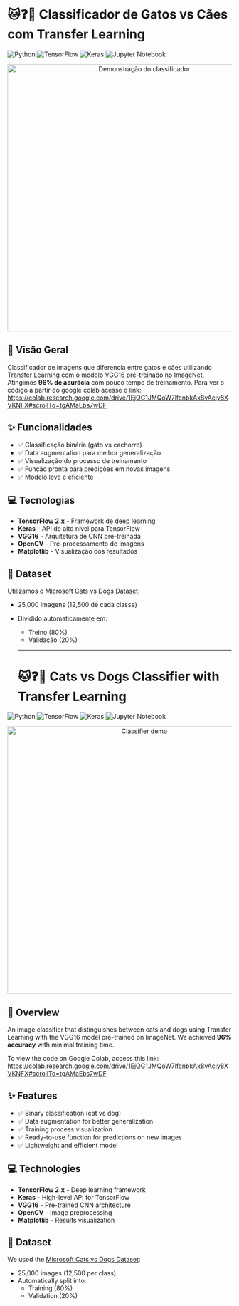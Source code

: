 # 🐱❓🐶 Classificador de Gatos vs Cães com Transfer Learning

![Python](https://img.shields.io/badge/python-3670A0?style=for-the-badge&logo=python&logoColor=ffdd54)
![TensorFlow](https://img.shields.io/badge/TensorFlow-%23FF6F00.svg?style=for-the-badge&logo=TensorFlow&logoColor=white)
![Keras](https://img.shields.io/badge/Keras-%23D00000.svg?style=for-the-badge&logo=Keras&logoColor=white)
![Jupyter Notebook](https://img.shields.io/badge/jupyter-%23FA0F00.svg?style=for-the-badge&logo=jupyter&logoColor=white)

<div align="center">
  <img src="https://github.com/yourusername/cats-vs-dogs-transfer-learning/raw/main/images/demo.gif" width="600" alt="Demonstração do classificador">
</div>


## 🌟 Visão Geral
Classificador de imagens que diferencia entre gatos e cães utilizando Transfer Learning com o modelo VGG16 pré-treinado no ImageNet. Atingimos **96% de acurácia** com pouco tempo de treinamento.
Para ver o código a partir do google colab acesse o link: https://colab.research.google.com/drive/1EjQG1JMQoW7lfcnbkAx8vAcjy8XVKNFX#scrollTo=tgAMaEbs7wDF

## ✨ Funcionalidades
- ✅ Classificação binária (gato vs cachorro)
- ✅ Data augmentation para melhor generalização
- ✅ Visualização do processo de treinamento
- ✅ Função pronta para predições em novas imagens
- ✅ Modelo leve e eficiente

## 💻 Tecnologias
- **TensorFlow 2.x** - Framework de deep learning
- **Keras** - API de alto nível para TensorFlow
- **VGG16** - Arquitetura de CNN pré-treinada
- **OpenCV** - Pré-processamento de imagens
- **Matplotlib** - Visualização dos resultados

## 📁 Dataset
Utilizamos o [Microsoft Cats vs Dogs Dataset](https://www.microsoft.com/en-us/download/details.aspx?id=54765):
- 25,000 imagens (12,500 de cada classe)
- Dividido automaticamente em:
  - Treino (80%)
  - Validação (20%)

  _ _ _ _ _ _ _

  # 🐱❓🐶 Cats vs Dogs Classifier with Transfer Learning  

![Python](https://img.shields.io/badge/python-3670A0?style=for-the-badge&logo=python&logoColor=ffdd54)
![TensorFlow](https://img.shields.io/badge/TensorFlow-%23FF6F00.svg?style=for-the-badge&logo=TensorFlow&logoColor=white)
![Keras](https://img.shields.io/badge/Keras-%23D00000.svg?style=for-the-badge&logo=Keras&logoColor=white)
![Jupyter Notebook](https://img.shields.io/badge/jupyter-%23FA0F00.svg?style=for-the-badge&logo=jupyter&logoColor=white)

<div align="center">
  <img src="https://github.com/yourusername/cats-vs-dogs-transfer-learning/raw/main/images/demo.gif" width="600" alt="Classifier demo">
</div>


## 🌟 Overview
An image classifier that distinguishes between cats and dogs using Transfer Learning with the VGG16 model pre-trained on ImageNet. We achieved **96% accuracy** with minimal training time.

To view the code on Google Colab, access this link:  
https://colab.research.google.com/drive/1EjQG1JMQoW7lfcnbkAx8vAcjy8XVKNFX#scrollTo=tgAMaEbs7wDF

## ✨ Features
- ✅ Binary classification (cat vs dog)
- ✅ Data augmentation for better generalization
- ✅ Training process visualization
- ✅ Ready-to-use function for predictions on new images
- ✅ Lightweight and efficient model

## 💻 Technologies
- **TensorFlow 2.x** - Deep learning framework
- **Keras** - High-level API for TensorFlow
- **VGG16** - Pre-trained CNN architecture
- **OpenCV** - Image preprocessing
- **Matplotlib** - Results visualization

## 📁 Dataset
We used the [Microsoft Cats vs Dogs Dataset](https://www.microsoft.com/en-us/download/details.aspx?id=54765):
- 25,000 images (12,500 per class)
- Automatically split into:
  - Training (80%)
  - Validation (20%)

